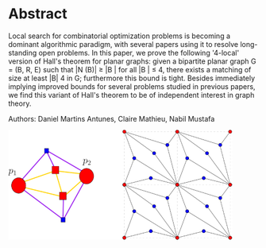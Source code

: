 # Abstract

Local search for combinatorial optimization problems is becoming a dominant
algorithmic paradigm, with several papers using it to resolve long-standing
open problems. In this paper, we prove the following '4-local' version of
Hall's theorem for planar graphs: given a bipartite planar graph G = (B, R, E)
such that |N (B)| ≥ |B | for all |B | ≤ 4, there exists a matching of size at
least |B| 4 in G; furthermore this bound is tight. Besides immediately implying
improved bounds for several problems studied in previous papers, we find this
variant of Hall's theorem to be of independent interest in graph theory.

Authors: Daniel Martins Antunes, Claire Mathieu, Nabil Mustafa 

![Gadget and lower-bound construction](img/gadget-and-lower-bound-construction.png)


